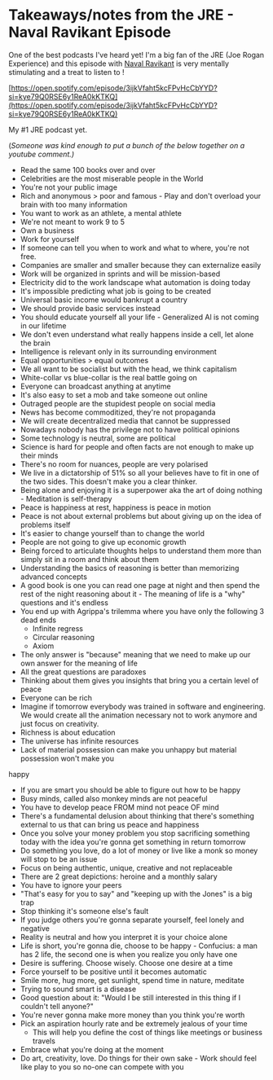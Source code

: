 # Takeaways/notes from the JRE - Naval Ravikant Episode

One of the best podcasts I've heard yet! I'm a big fan of the JRE (Joe Rogan Experience) and this episode with [Naval Ravikant](https://en.wikipedia.org/wiki/Naval_Ravikant) is very mentally stimulating and a treat to listen to !

[https://open.spotify.com/episode/3ijkVfaht5kcFPvHcCbYYD?si=kye79Q0RSE6y1ReA0kKTKQ](https://open.spotify.com/episode/3ijkVfaht5kcFPvHcCbYYD?si=kye79Q0RSE6y1ReA0kKTKQ)

My #1 JRE podcast yet.

(*Someone was kind enough to put a bunch of the below together on a youtube comment.)*

- Read the same 100 books over and over
- Celebrities are the most miserable people in the World
- You're not your public image
- Rich and anonymous > poor and famous - Play and don't overload your brain with too many information
- You want to work as an athlete, a mental athlete
- We're not meant to work 9 to 5
- Own a business
- Work for yourself
- If someone can tell you when to work and what to where, you're not free.
- Companies are smaller and smaller because they can externalize easily
- Work will be organized in sprints and will be mission-based
- Electricity did to the work landscape what automation is doing today
- It's impossible predicting what job is going to be created
- Universal basic income would bankrupt a country
- We should provide basic services instead
- You should educate yourself all your life - Generalized Al is not coming in our lifetime
- We don't even understand what really happens inside a cell, let alone the brain
- Intelligence is relevant only in its surrounding environment
- Equal opportunities > equal outcomes
- We all want to be socialist but with the head, we think capitalism
- White-collar vs blue-collar is the real battle going on
- Everyone can broadcast anything at anytime
- It's also easy to set a mob and take someone out online
- Outraged people are the stupidest people on social media
- News has become commoditized, they're not propaganda
- We will create decentralized media that cannot be suppressed
- Nowadays nobody has the privilege not to have political opinions
- Some technology is neutral, some are political
- Science is hard for people and often facts are not enough to make up their minds
- There's no room for nuances, people are very polarised
- We live in a dictatorship of 51% so all your believes have to fit in one of the two sides. This doesn't make you a clear thinker.
- Being alone and enjoying it is a superpower aka the art of doing nothing - Meditation is self-therapy
- Peace is happiness at rest, happiness is peace in motion
- Peace is not about external problems but about giving up on the idea of problems itself
- It's easier to change yourself than to change the world
- People are not going to give up economic growth
- Being forced to articulate thoughts helps to understand them more than simply sit in a room
and think about them
- Understanding the basics of reasoning is better than memorizing advanced concepts
- A good book is one you can read one page at night and then spend the rest of the night reasoning about it - The meaning of life is a "why" questions and it's endless
- You end up with Agrippa's trilemma where you have only the following 3 dead ends
    - Infinite regress
    - Circular reasoning
    - Axiom
- The only answer is "because" meaning that we need to make up our own answer for the meaning of life
- All the great questions are paradoxes
- Thinking about them gives you insights that bring you a certain level of peace
- Everyone can be rich
- Imagine if tomorrow everybody was trained in software and engineering. We would create all the animation necessary not to work anymore and just focus on creativity.
- Richness is about education
- The universe has infinite resources
- Lack of material possession can make you unhappy but material possession won't make you

happy

- If you are smart you should be able to figure out how to be happy
- Busy minds, called also monkey minds are not peaceful
- You have to develop peace FROM mind not peace OF mind
- There's a fundamental delusion about thinking that there's something external to us that can bring us peace and happiness
- Once you solve your money problem you stop sacrificing something today with the idea you're gonna get something in return tomorrow
- Do something you love, do a lot of money or live like a monk so money will stop to be an issue
- Focus on being authentic, unique, creative and not replaceable
- There are 2 great depictions: heroine and a monthly salary
- You have to ignore your peers
- "That's easy for you to say" and "keeping up with the Jones" is a big trap
- Stop thinking it's someone else's fault
- If you judge others you're gonna separate yourself, feel lonely and negative
- Reality is neutral and how you interpret it is your choice alone
- Life is short, you're gonna die, choose to be happy - Confucius: a man has 2 life, the second one is when you realize you only have one
- Desire is suffering. Choose wisely. Choose one desire at a time
- Force yourself to be positive until it becomes automatic
- Smile more, hug more, get sunlight, spend time in nature, meditate
- Trying to sound smart is a disease
- Good question about it: "Would I be still interested in this thing if I couldn't tell anyone?"
- You're never gonna make more money than you think you're worth
- Pick an aspiration hourly rate and be extremely jealous of your time
    - This will help you define the cost of things like meetings or business travels
- Embrace what you're doing at the moment
- Do art, creativity, love. Do things for their own sake - Work should feel like play to you so no-one can compete with you